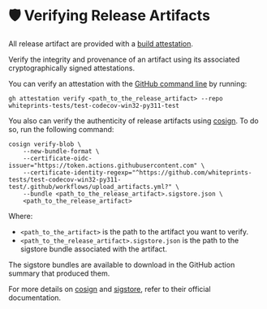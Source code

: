 <!--
SPDX-FileCopyrightText: © 2024 Romain Brault <mail@romainbrault.com>

SPDX-License-Identifier: CC0-1.0
-->

# 🛡️ Verifying Release Artifacts

All release artifact are provided with a [build attestation].

Verify the integrity and provenance of an artifact using its associated cryptographically signed attestations.

You can verify an attestation with the [GitHub command line](https://cli.github.com/manual/gh_attestation_verify) by running:

```console
gh attestation verify <path_to_the_release_artifact> --repo whiteprints-tests/test-codecov-win32-py311-test
```


You also can verify the authenticity of release artifacts using [cosign]. To do so, run the following command:

```console
cosign verify-blob \
    --new-bundle-format \
    --certificate-oidc-issuer="https://token.actions.githubusercontent.com" \
    --certificate-identity-regexp="^https://github.com/whiteprints-tests/test-codecov-win32-py311-test/.github/workflows/upload_artifacts.yml?" \
    --bundle <path_to_the_release_artifact>.sigstore.json \
    <path_to_the_release_artifact>
```

Where:

  - `<path_to_the_artifact>` is the path to the artifact you want to verify.
  - `<path_to_the_release_artifact>.sigstore.json` is the path to the sigstore
    bundle associated with the artifact.

The sigstore bundles are available to download in the GitHub action summary
that produced them.

For more details on [cosign] and [sigstore], refer to their official
documentation.

[build attestation]: https://docs.github.com/en/actions/security-for-github-actions/using-artifact-attestations/using-artifact-attestations-to-establish-provenance-for-builds
[cosign]: https://docs.sigstore.dev/cosign/
[sigstore]: https://www.sigstore.dev/

